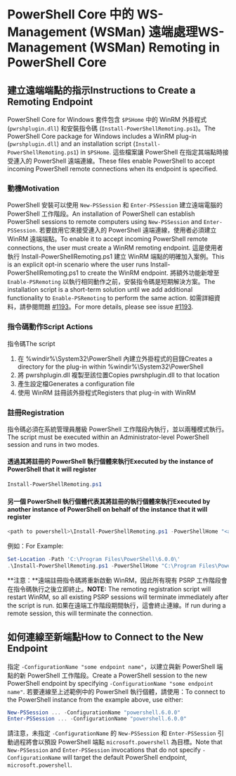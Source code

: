 # <a name="ws-management-wsman-remoting-in-powershell-core"></a><span data-ttu-id="70835-101">PowerShell Core 中的 WS-Management (WSMan) 遠端處理</span><span class="sxs-lookup"><span data-stu-id="70835-101">WS-Management (WSMan) Remoting in PowerShell Core</span></span> 

## <a name="instructions-to-create-a-remoting-endpoint"></a><span data-ttu-id="70835-102">建立遠端端點的指示</span><span class="sxs-lookup"><span data-stu-id="70835-102">Instructions to Create a Remoting Endpoint</span></span>

<span data-ttu-id="70835-103">PowerShell Core for Windows 套件包含 `$PSHome` 中的 WinRM 外掛程式 (`pwrshplugin.dll`) 和安裝指令碼 (`Install-PowerShellRemoting.ps1`)。</span><span class="sxs-lookup"><span data-stu-id="70835-103">The PowerShell Core package for Windows includes a WinRM plug-in (`pwrshplugin.dll`) and an installation script (`Install-PowerShellRemoting.ps1`) in `$PSHome`.</span></span>
<span data-ttu-id="70835-104">這些檔案讓 PowerShell 在指定其端點時接受連入的 PowerShell 遠端連線。</span><span class="sxs-lookup"><span data-stu-id="70835-104">These files enable PowerShell to accept incoming PowerShell remote connections when its endpoint is specified.</span></span>

### <a name="motivation"></a><span data-ttu-id="70835-105">動機</span><span class="sxs-lookup"><span data-stu-id="70835-105">Motivation</span></span>

<span data-ttu-id="70835-106">PowerShell 安裝可以使用 `New-PSSession` 和 `Enter-PSSession` 建立遠端電腦的 PowerShell 工作階段。</span><span class="sxs-lookup"><span data-stu-id="70835-106">An installation of PowerShell can establish PowerShell sessions to remote computers using `New-PSSession` and `Enter-PSSession`.</span></span>
<span data-ttu-id="70835-107">若要啟用它來接受連入的 PowerShell 遠端連線，使用者必須建立 WinRM 遠端端點。</span><span class="sxs-lookup"><span data-stu-id="70835-107">To enable it to accept incoming PowerShell remote connections, the user must create a WinRM remoting endpoint.</span></span>
<span data-ttu-id="70835-108">這是使用者執行 Install-PowerShellRemoting.ps1 建立 WinRM 端點的明確加入案例。</span><span class="sxs-lookup"><span data-stu-id="70835-108">This is an explicit opt-in scenario where the user runs Install-PowerShellRemoting.ps1 to create the WinRM endpoint.</span></span>
<span data-ttu-id="70835-109">將額外功能新增至 `Enable-PSRemoting` 以執行相同動作之前，安裝指令碼是短期解決方案。</span><span class="sxs-lookup"><span data-stu-id="70835-109">The installation script is a short-term solution until we add additional functionality to `Enable-PSRemoting` to perform the same action.</span></span>
<span data-ttu-id="70835-110">如需詳細資料，請參閱問題 [#1193](https://github.com/PowerShell/PowerShell/issues/1193)。</span><span class="sxs-lookup"><span data-stu-id="70835-110">For more details, please see issue [#1193](https://github.com/PowerShell/PowerShell/issues/1193).</span></span>

### <a name="script-actions"></a><span data-ttu-id="70835-111">指令碼動作</span><span class="sxs-lookup"><span data-stu-id="70835-111">Script Actions</span></span>

<span data-ttu-id="70835-112">指令碼</span><span class="sxs-lookup"><span data-stu-id="70835-112">The script</span></span>

1. <span data-ttu-id="70835-113">在 %windir%\System32\PowerShell 內建立外掛程式的目錄</span><span class="sxs-lookup"><span data-stu-id="70835-113">Creates a directory for the plug-in within %windir%\System32\PowerShell</span></span>
1. <span data-ttu-id="70835-114">將 pwrshplugin.dll 複製至該位置</span><span class="sxs-lookup"><span data-stu-id="70835-114">Copies pwrshplugin.dll to that location</span></span>
1. <span data-ttu-id="70835-115">產生設定檔</span><span class="sxs-lookup"><span data-stu-id="70835-115">Generates a configuration file</span></span>
1. <span data-ttu-id="70835-116">使用 WinRM 註冊該外掛程式</span><span class="sxs-lookup"><span data-stu-id="70835-116">Registers that plug-in with WinRM</span></span>

### <a name="registration"></a><span data-ttu-id="70835-117">註冊</span><span class="sxs-lookup"><span data-stu-id="70835-117">Registration</span></span>

<span data-ttu-id="70835-118">指令碼必須在系統管理員層級 PowerShell 工作階段內執行，並以兩種模式執行。</span><span class="sxs-lookup"><span data-stu-id="70835-118">The script must be executed within an Administrator-level PowerShell session and runs in two modes.</span></span>

#### <a name="executed-by-the-instance-of-powershell-that-it-will-register"></a><span data-ttu-id="70835-119">透過其將註冊的 PowerShell 執行個體來執行</span><span class="sxs-lookup"><span data-stu-id="70835-119">Executed by the instance of PowerShell that it will register</span></span>

``` powershell
Install-PowerShellRemoting.ps1
```

#### <a name="executed-by-another-instance-of-powershell-on-behalf-of-the-instance-that-it-will-register"></a><span data-ttu-id="70835-120">另一個 PowerShell 執行個體代表其將註冊的執行個體來執行</span><span class="sxs-lookup"><span data-stu-id="70835-120">Executed by another instance of PowerShell on behalf of the instance that it will register</span></span>

``` powershell
<path to powershell>\Install-PowerShellRemoting.ps1 -PowerShellHome "<absolute path to the instance's $PSHOME>"
```

<span data-ttu-id="70835-121">例如：</span><span class="sxs-lookup"><span data-stu-id="70835-121">For Example:</span></span>

``` powershell
Set-Location -Path 'C:\Program Files\PowerShell\6.0.0\'
.\Install-PowerShellRemoting.ps1 -PowerShellHome "C:\Program Files\PowerShell\6.0.0\"
```

<span data-ttu-id="70835-122">**注意：**遠端註冊指令碼將重新啟動 WinRM，因此所有現有 PSRP 工作階段會在指令碼執行之後立即終止。</span><span class="sxs-lookup"><span data-stu-id="70835-122">**NOTE:** The remoting registration script will restart WinRM, so all existing PSRP sessions will terminate immediately after the script is run.</span></span> <span data-ttu-id="70835-123">如果在遠端工作階段期間執行，這會終止連線。</span><span class="sxs-lookup"><span data-stu-id="70835-123">If run during a remote session, this will terminate the connection.</span></span>

## <a name="how-to-connect-to-the-new-endpoint"></a><span data-ttu-id="70835-124">如何連線至新端點</span><span class="sxs-lookup"><span data-stu-id="70835-124">How to Connect to the New Endpoint</span></span>

<span data-ttu-id="70835-125">指定 `-ConfigurationName "some endpoint name"`，以建立與新 PowerShell 端點的新 PowerShell 工作階段。</span><span class="sxs-lookup"><span data-stu-id="70835-125">Create a PowerShell session to the new PowerShell endpoint by specifying `-ConfigurationName "some endpoint name"`.</span></span> <span data-ttu-id="70835-126">若要連線至上述範例中的 PowerShell 執行個體，請使用：</span><span class="sxs-lookup"><span data-stu-id="70835-126">To connect to the PowerShell instance from the example above, use either:</span></span>

``` powershell
New-PSSession ... -ConfigurationName "powershell.6.0.0"
Enter-PSSession ... -ConfigurationName "powershell.6.0.0"
```

<span data-ttu-id="70835-127">請注意，未指定 `-ConfigurationName` 的 `New-PSSession` 和 `Enter-PSSession` 引動過程將會以預設 PowerShell 端點 `microsoft.powershell` 為目標。</span><span class="sxs-lookup"><span data-stu-id="70835-127">Note that `New-PSSession` and `Enter-PSSession` invocations that do not specify `-ConfigurationName` will target the default PowerShell endpoint, `microsoft.powershell`.</span></span>

